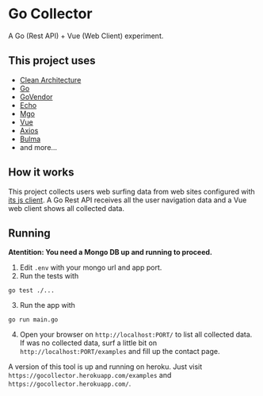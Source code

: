 # Go Collector

A Go (Rest API) + Vue (Web Client) experiment.

## This project uses
- [Clean Architecture](https://8thlight.com/blog/uncle-bob/2012/08/13/the-clean-architecture.html)
- [Go](https://golang.org/)
- [GoVendor](https://github.com/kardianos/govendor)
- [Echo](https://echo.labstack.com/)
- [Mgo](https://labix.org/mgo)
- [Vue](https://vuejs.org/)
- [Axios](https://github.com/axios/axios)
- [Bulma](https://bulma.io/)
- and more...

## How it works

This project collects users web surfing data from web sites configured with [its js client](https://github.com/gesiel/gocollector/tree/master/jsclient). A Go Rest API receives all the user navigation data and a Vue web client shows all collected data.

## Running

**Atentition: You need a Mongo DB up and running to proceed.**

1. Edit `.env` with your mongo url and app port. 
2. Run the tests with 
```
go test ./...
```
3. Run the app with
``` 
go run main.go
```
4. Open your browser on `http://localhost:PORT/` to list all collected data. If was no collected data, surf a little bit on `http://localhost:PORT/examples` and fill up the contact page.

A version of this tool is up and running on heroku. Just visit `https://gocollector.herokuapp.com/examples` and `https://gocollector.herokuapp.com/`.